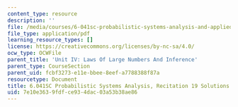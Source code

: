 ```yaml
---
content_type: resource
description: ''
file: /media/courses/6-041sc-probabilistic-systems-analysis-and-applied-probability-fall-2013/7e10e3639fdfce934dac03a53b38ae86_MIT6_041SCF13_rec19_sol.pdf
file_type: application/pdf
learning_resource_types: []
license: https://creativecommons.org/licenses/by-nc-sa/4.0/
ocw_type: OCWFile
parent_title: 'Unit IV: Laws Of Large Numbers And Inference'
parent_type: CourseSection
parent_uid: fcbf3273-e11e-bbee-8eef-a7788388f87a
resourcetype: Document
title: 6.041SC Probabilistic Systems Analysis, Recitation 19 Solutions
uid: 7e10e363-9fdf-ce93-4dac-03a53b38ae86
---
```

